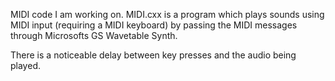MIDI code I am working on. MIDI.cxx is a program which plays sounds using MIDI input (requiring a MIDI keyboard)
by passing the MIDI messages through Microsofts GS Wavetable Synth.

There is a noticeable delay between key presses and the audio being played. 
